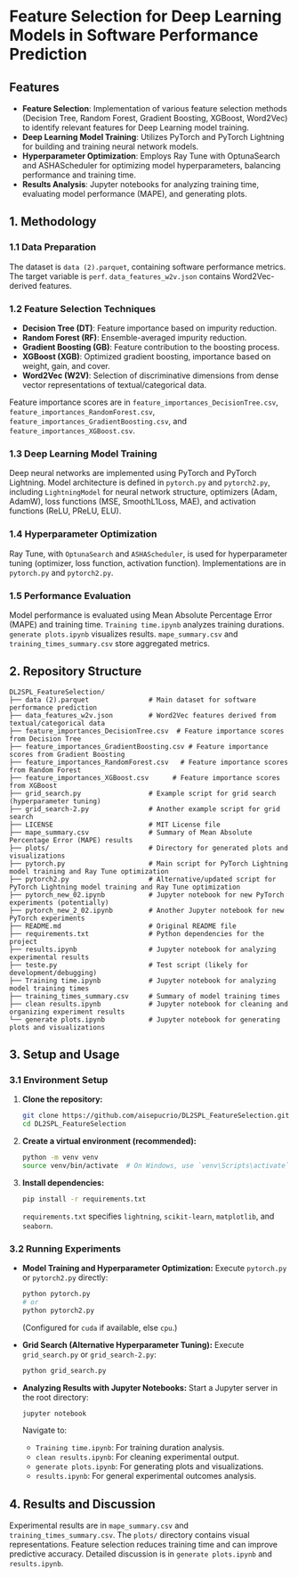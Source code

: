 # Feature Selection for Deep Learning Models in Software Performance Prediction

## Features

- **Feature Selection**: Implementation of various feature selection methods (Decision Tree, Random Forest, Gradient Boosting, XGBoost, Word2Vec) to identify relevant features for Deep Learning model training.
- **Deep Learning Model Training**: Utilizes PyTorch and PyTorch Lightning for building and training neural network models.
- **Hyperparameter Optimization**: Employs Ray Tune with OptunaSearch and ASHAScheduler for optimizing model hyperparameters, balancing performance and training time.
- **Results Analysis**: Jupyter notebooks for analyzing training time, evaluating model performance (MAPE), and generating plots.

## 1. Methodology

### 1.1 Data Preparation

The dataset is `data (2).parquet`, containing software performance metrics. The target variable is `perf`. `data_features_w2v.json` contains Word2Vec-derived features.

### 1.2 Feature Selection Techniques

- **Decision Tree (DT)**: Feature importance based on impurity reduction.
- **Random Forest (RF)**: Ensemble-averaged impurity reduction.
- **Gradient Boosting (GB)**: Feature contribution to the boosting process.
- **XGBoost (XGB)**: Optimized gradient boosting, importance based on weight, gain, and cover.
- **Word2Vec (W2V)**: Selection of discriminative dimensions from dense vector representations of textual/categorical data.

Feature importance scores are in `feature_importances_DecisionTree.csv`, `feature_importances_RandomForest.csv`, `feature_importances_GradientBoosting.csv`, and `feature_importances_XGBoost.csv`.

### 1.3 Deep Learning Model Training

Deep neural networks are implemented using PyTorch and PyTorch Lightning. Model architecture is defined in `pytorch.py` and `pytorch2.py`, including `LightningModel` for neural network structure, optimizers (Adam, AdamW), loss functions (MSE, SmoothL1Loss, MAE), and activation functions (ReLU, PReLU, ELU).

### 1.4 Hyperparameter Optimization

Ray Tune, with `OptunaSearch` and `ASHAScheduler`, is used for hyperparameter tuning (optimizer, loss function, activation function). Implementations are in `pytorch.py` and `pytorch2.py`.

### 1.5 Performance Evaluation

Model performance is evaluated using Mean Absolute Percentage Error (MAPE) and training time. `Training time.ipynb` analyzes training durations. `generate plots.ipynb` visualizes results. `mape_summary.csv` and `training_times_summary.csv` store aggregated metrics.

## 2. Repository Structure

```
DL2SPL_FeatureSelection/
├── data (2).parquet               # Main dataset for software performance prediction
├── data_features_w2v.json         # Word2Vec features derived from textual/categorical data
├── feature_importances_DecisionTree.csv  # Feature importance scores from Decision Tree
├── feature_importances_GradientBoosting.csv # Feature importance scores from Gradient Boosting
├── feature_importances_RandomForest.csv   # Feature importance scores from Random Forest
├── feature_importances_XGBoost.csv      # Feature importance scores from XGBoost
├── grid_search.py                 # Example script for grid search (hyperparameter tuning)
├── grid_search-2.py               # Another example script for grid search
├── LICENSE                        # MIT License file
├── mape_summary.csv               # Summary of Mean Absolute Percentage Error (MAPE) results
├── plots/                         # Directory for generated plots and visualizations
├── pytorch.py                     # Main script for PyTorch Lightning model training and Ray Tune optimization
├── pytorch2.py                    # Alternative/updated script for PyTorch Lightning model training and Ray Tune optimization
├── pytorch_new_02.ipynb           # Jupyter notebook for new PyTorch experiments (potentially)
├── pytorch_new_2_02.ipynb         # Another Jupyter notebook for new PyTorch experiments
├── README.md                      # Original README file
├── requirements.txt               # Python dependencies for the project
├── results.ipynb                  # Jupyter notebook for analyzing experimental results
├── teste.py                       # Test script (likely for development/debugging)
├── Training time.ipynb            # Jupyter notebook for analyzing model training times
├── training_times_summary.csv     # Summary of model training times
├── clean results.ipynb            # Jupyter notebook for cleaning and organizing experiment results
└── generate plots.ipynb           # Jupyter notebook for generating plots and visualizations
```

## 3. Setup and Usage

### 3.1 Environment Setup

1. **Clone the repository:**
   ```bash
   git clone https://github.com/aisepucrio/DL2SPL_FeatureSelection.git
   cd DL2SPL_FeatureSelection
   ```

2. **Create a virtual environment (recommended):**
   ```bash
   python -m venv venv
   source venv/bin/activate  # On Windows, use `venv\Scripts\activate`
   ```

3. **Install dependencies:**
   ```bash
   pip install -r requirements.txt
   ```
   `requirements.txt` specifies `lightning`, `scikit-learn`, `matplotlib`, and `seaborn`.

### 3.2 Running Experiments

- **Model Training and Hyperparameter Optimization:**
  Execute `pytorch.py` or `pytorch2.py` directly:
  ```bash
  python pytorch.py
  # or
  python pytorch2.py
  ```
  (Configured for `cuda` if available, else `cpu`.)

- **Grid Search (Alternative Hyperparameter Tuning):**
  Execute `grid_search.py` or `grid_search-2.py`:
  ```bash
  python grid_search.py
  ```

- **Analyzing Results with Jupyter Notebooks:**
  Start a Jupyter server in the root directory:
  ```bash
  jupyter notebook
  ```
  Navigate to:
    - `Training time.ipynb`: For training duration analysis.
    - `clean results.ipynb`: For cleaning experimental output.
    - `generate plots.ipynb`: For generating plots and visualizations.
    - `results.ipynb`: For general experimental outcomes analysis.

## 4. Results and Discussion

Experimental results are in `mape_summary.csv` and `training_times_summary.csv`. The `plots/` directory contains visual representations. Feature selection reduces training time and can improve predictive accuracy. Detailed discussion is in `generate plots.ipynb` and `results.ipynb`.
